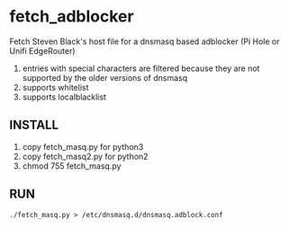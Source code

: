 # fetch_adblocker

Fetch Steven Black's host file for a dnsmasq based adblocker (Pi Hole or Unifi EdgeRouter)

1. entries with special characters are filtered because they are not supported by the older versions of dnsmasq
2. supports whitelist
3. supports localblacklist

## INSTALL

1. copy fetch_masq.py for python3
2. copy fetch_masq2.py for python2
3. chmod 755 fetch_masq.py

## RUN

` ./fetch_masq.py > /etc/dnsmasq.d/dnsmasq.adblock.conf `
